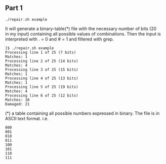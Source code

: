 ## Part 1

`./repair.sh example`  

It will generate a binary-table(*) file with the necessary number of bits (20 in my input) containing all possible values of combinations.
Then the input is interpreted with . = 0 and # = 1 and filtered with grep.

```
]$ ./repair.sh example 
Processing line 1 of 25 (7 bits)
Matches: 1
Processing line 2 of 25 (14 bits)
Matches: 4
Processing line 3 of 25 (15 bits)
Matches: 1
Processing line 4 of 25 (13 bits)
Matches: 1
Processing line 5 of 25 (19 bits)
Matches: 4
Processing line 6 of 25 (12 bits)
Matches: 10
Damaged: 21
```

(*) a table containing all possible numbers expressed in binary. The file is in ASCII text format. i.e.
```
000
001
010
011
100
101
110
111
```
